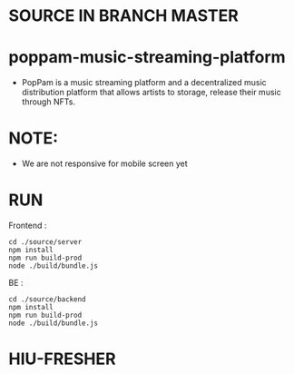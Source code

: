 # SOURCE IN BRANCH MASTER
# poppam-music-streaming-platform
- PopPam is a music streaming platform and a decentralized music distribution platform that allows artists to storage, release their music through NFTs.
# NOTE:
- We are not responsive for mobile screen yet
# RUN
Frontend :
```brash
cd ./source/server
npm install
npm run build-prod
node ./build/bundle.js 
```
BE :
```brash
cd ./source/backend
npm install
npm run build-prod
node ./build/bundle.js 
```
# HIU-FRESHER
